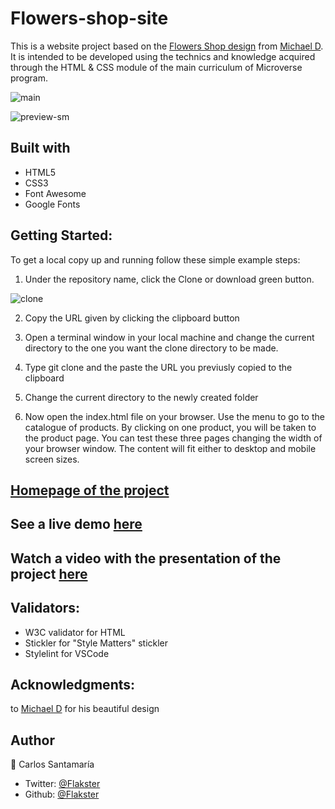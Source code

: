 # Flowers-shop-site
This is a website project based on the [Flowers Shop design](https://www.behance.net/gallery/69329213/Flower-e-shop) from [Michael D](https://dribbble.com/altezzik). It is intended to be developed using the technics and knowledge acquired through the HTML & CSS module of the main curriculum of Microverse program.

![main](https://user-images.githubusercontent.com/53324035/73347012-e2530880-4254-11ea-8b8d-c9f1e71e0f25.png)

![preview-sm](https://user-images.githubusercontent.com/53324035/73192900-c5ed8980-40f7-11ea-816c-e952aeabcb5f.png)

## Built with

  * HTML5
  * CSS3
  * Font Awesome
  * Google Fonts

## Getting Started:

To get a local copy up and running follow these simple example steps:

1. Under the repository name, click the Clone or download green button.

![clone](https://user-images.githubusercontent.com/53324035/73584694-1eaa8280-4468-11ea-8f9e-8ff6989ed997.png)

2. Copy the URL given by clicking the clipboard button

3. Open a terminal window in your local machine and change the current directory to the one you
   want the clone directory to be made.

4. Type  git clone and the paste the URL you previusly copied to the clipboard

5. Change the current directory to the newly created folder

6. Now open the index.html file on your browser. Use the menu to go to the catalogue of products.
   By clicking on one product, you will be taken to the product page. You can test these three pages
   changing the width of your browser window. The content will fit either to desktop and mobile screen
   sizes.

## [Homepage of the project](https://github.com/Flakster/Flowers-shop-site/)

## See a live demo [here](https://raw.githack.com/Flakster/Flowers-shop-site/flowers-site/index.html)

## Watch a video with the presentation of the project [here](https://www.loom.com/share/1d43cd76d86240d48f5f34a0e5fdcef6)

## Validators:

  *  W3C validator for HTML
  *  Stickler for "Style Matters" stickler
  *  Stylelint for VSCode
  
## Acknowledgments:

  to [Michael D](https://dribbble.com/altezzik) for his beautiful design

## Author

👤 Carlos Santamaría

* Twitter: [@Flakster ](https://twitter.com/Flakster )
* Github: [@Flakster](https://github.com/Flakster)
